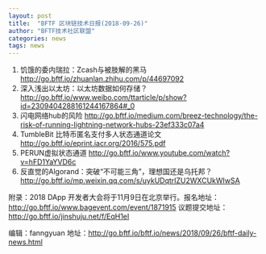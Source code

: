 ```yaml
---
layout: post
title:  "BFTF 区块链技术日报(2018-09-26)"
author: "BFTF技术社区联盟"
categories: news
tags: news
---
```


1. 饥饿的委内瑞拉：Zcash与被肢解的黑马  <http://go.bftf.io/zhuanlan.zhihu.com/p/44697092>
2. 深入浅出以太坊：以太坊数据如何存储？ <http://go.bftf.io/www.weibo.com/ttarticle/p/show?id=2309404288161244167864#_0>
3. 闪电网络hub的风险 <http://go.bftf.io/medium.com/breez-technology/the-risk-of-running-lightning-network-hubs-23ef333c07a4>
4. TumbleBit 比特币匿名支付多人状态通道论文 <http://go.bftf.io/eprint.iacr.org/2016/575.pdf>
5. PERUN虚拟状态通道 <http://go.bftf.io/www.youtube.com/watch?v=hFD1YaYVD6c>
6. 反直觉的Algorand：突破“不可能三角”，理想国还是乌托邦？ <http://go.bftf.io/mp.weixin.qq.com/s/uykUDqtrIZU2WXCUkWIwSA>

附录：2018 DApp 开发者大会将于11月9日在北京举行。报名地址：<http://go.bftf.io/www.bagevent.com/event/1871915> 议题提交地址：<http://go.bftf.io/jinshuju.net/f/EqH1eI>

编辑：fanngyuan
地址：<http://go.bftf.io/bftf.io/news/2018/09/26/bftf-daily-news.html>
